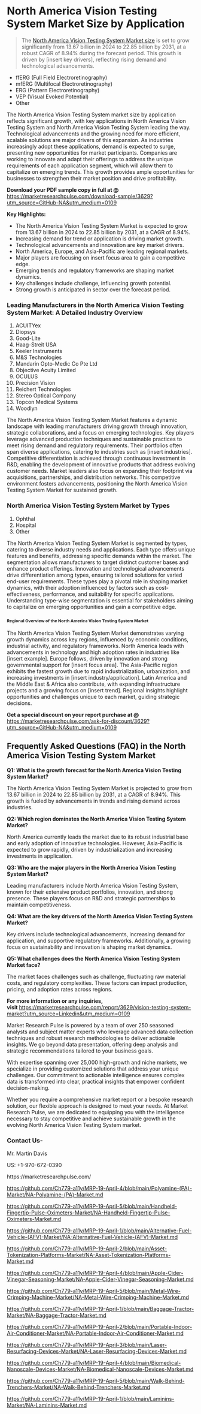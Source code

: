 <h1>North America Vision Testing System Market&nbsp;Size by Application</h1><blockquote><p>The <a href="https://marketresearchpulse.com/download-sample/3629?utm_source=GitHub-NA&amp;utm_medium=0109">North America Vision Testing System Market size</a> is set to grow significantly from 13.67 billion in 2024 to 22.85 billion by 2031, at a robust CAGR of 8.94% during the forecast period. This growth is driven by [insert key drivers], reflecting rising demand and technological advancements.</p></blockquote><ul><li>ffERG (Full Field Electroretinography) <li> mfERG (Multifocal Electroretinography) <li> ERG (Pattern Electroretinography) <li> VEP (Visual Evoked Potential) <li> Other</li></ul><p>The North America Vision Testing System market size by application reflects significant growth, with key applications in North America Vision Testing System and North America Vision Testing System leading the way. Technological advancements and the growing need for more efficient, scalable solutions are major drivers of this expansion. As industries increasingly adopt these applications, demand is expected to surge, presenting new opportunities for market participants. Companies are working to innovate and adapt their offerings to address the unique requirements of each application segment, which will allow them to capitalize on emerging trends. This growth provides ample opportunities for businesses to strengthen their market position and drive profitability.</p><p><strong>Download your PDF sample copy in full at @ </strong><a href="https://marketresearchpulse.com/download-sample/3629?utm_source=GitHub-NA&amp;utm_medium=0109">https://marketresearchpulse.com/download-sample/3629?utm_source=GitHub-NA&amp;utm_medium=0109</a></p><p><strong>Key Highlights: </strong></p><ul><li>The North America Vision Testing System Market is expected to grow from 13.67 billion in 2024 to 22.85 billion by 2031, at a CAGR of 8.94%.</li><li>Increasing demand for trend or application is driving market growth.</li><li>Technological advancements and innovation are key market drivers.</li><li>North America, Europe, and Asia-Pacific are leading regional markets.</li><li>Major players are focusing on insert focus area to gain a competitive edge.</li><li>Emerging trends and regulatory frameworks are shaping market dynamics.</li><li>Key challenges include challenge, influencing growth potential.</li><li>Strong growth is anticipated in sector over the forecast period.</li></ul><h3>Leading Manufacturers in the North America Vision Testing System Market: A Detailed Industry Overview</h3><ol><li>ACUITYex</li><li>Diopsys</li><li>Good-Lite</li><li>Haag-Streit USA</li><li>Keeler Instruments</li><li>M&S Technologies</li><li>Mandarin Opto-Medic Co Pte Ltd</li><li>Objective Acuity Limited</li><li>OCULUS</li><li>Precision Vision</li><li>Reichert Technologies</li><li>Stereo Optical Company</li><li>Topcon Medical Systems</li><li>Woodlyn</li></ol><div class="flex max-w-full flex-col flex-grow"><div class="min-h-8 text-message flex w-full flex-col items-end gap-2 whitespace-normal break-words [.text-message+&amp;]:mt-5" dir="auto" data-message-author-role="assistant" data-message-id="fd8432e4-4910-450d-b182-61b7bfb0a01f" data-message-model-slug="gpt-4o"><div class="flex w-full flex-col gap-1 empty:hidden first:pt-[3px]"><div class="markdown prose w-full break-words dark:prose-invert light"><p>The North America Vision Testing System Market features a dynamic landscape with leading manufacturers driving growth through innovation, strategic collaborations, and a focus on emerging technologies. Key players leverage advanced production techniques and sustainable practices to meet rising demand and regulatory requirements. Their portfolios often span diverse applications, catering to industries such as [insert industries]. Competitive differentiation is achieved through continuous investment in R&amp;D, enabling the development of innovative products that address evolving customer needs. Market leaders also focus on expanding their footprint via acquisitions, partnerships, and distribution networks. This competitive environment fosters advancements, positioning the North America Vision Testing System Market for sustained growth.</p></div></div></div></div><h3>North America Vision Testing System Market by Types</h3><ol><li>Ophthal <li> Hospital <li> Other</li></ol><div class="flex max-w-full flex-col flex-grow"><div class="min-h-8 text-message flex w-full flex-col items-end gap-2 whitespace-normal break-words [.text-message+&amp;]:mt-5" dir="auto" data-message-author-role="assistant" data-message-id="084470be-0bb7-4664-bddf-5156b4f41249" data-message-model-slug="gpt-4o-mini"><div class="flex w-full flex-col gap-1 empty:hidden first:pt-[3px]"><div class="markdown prose w-full break-words dark:prose-invert light"><p>The North America Vision Testing System Market is segmented by types, catering to diverse industry needs and applications. Each type offers unique features and benefits, addressing specific demands within the market. The segmentation allows manufacturers to target distinct customer bases and enhance product offerings. Innovation and technological advancements drive differentiation among types, ensuring tailored solutions for varied end-user requirements. These types play a pivotal role in shaping market dynamics, with their adoption influenced by factors such as cost-effectiveness, performance, and suitability for specific applications. Understanding type-wise segmentation is essential for stakeholders aiming to capitalize on emerging opportunities and gain a competitive edge.</p></div></div></div></div><h3><span style="font-size: 11px;">Regional Overview of the North America Vision Testing System Market</span></h3><div class="flex max-w-full flex-col flex-grow"><div class="min-h-8 text-message flex w-full flex-col items-end gap-2 whitespace-normal break-words [.text-message+&amp;]:mt-5" dir="auto" data-message-author-role="assistant" data-message-id="e9038762-ce64-4e30-91c9-9bd413514231" data-message-model-slug="gpt-4o-mini"><div class="flex w-full flex-col gap-1 empty:hidden first:pt-[3px]"><div class="markdown prose w-full break-words dark:prose-invert light"><p>The North America Vision Testing System Market demonstrates varying growth dynamics across key regions, influenced by economic conditions, industrial activity, and regulatory frameworks. North America leads with advancements in technology and high adoption rates in industries like [insert example]. Europe follows, driven by innovation and strong governmental support for [insert focus area]. The Asia-Pacific region exhibits the fastest growth due to rapid industrialization, urbanization, and increasing investments in [insert industry/application]. Latin America and the Middle East &amp; Africa also contribute, with expanding infrastructure projects and a growing focus on [insert trend]. Regional insights highlight opportunities and challenges unique to each market, guiding strategic decisions.</p></div></div></div></div><p><strong>Get a special discount on your report purchase at @ </strong><a href="https://marketresearchpulse.com/ask-for-discount/3629?utm_source=GitHub-NA&amp;utm_medium=0109">https://marketresearchpulse.com/ask-for-discount/3629?utm_source=GitHub-NA&amp;utm_medium=0109</a></p><h2>Frequently Asked Questions (FAQ) in the North America Vision Testing System Market</h2><p><strong>Q1: What is the growth forecast for the North America Vision Testing System Market?</strong></p><p>The North America Vision Testing System Market is projected to grow from 13.67 billion in 2024 to 22.85 billion by 2031, at a CAGR of 8.94%. This growth is fueled by advancements in trends and rising demand across industries.</p><p><strong>Q2: Which region dominates the North America Vision Testing System Market?</strong></p><p>North America currently leads the market due to its robust industrial base and early adoption of innovative technologies. However, Asia-Pacific is expected to grow rapidly, driven by industrialization and increasing investments in application.</p><p><strong>Q3: Who are the major players in the North America Vision Testing System Market?</strong></p><p>Leading manufacturers include North America Vision Testing System, known for their extensive product portfolios, innovation, and strong presence. These players focus on R&amp;D and strategic partnerships to maintain competitiveness.</p><p><strong>Q4: What are the key drivers of the North America Vision Testing System Market?</strong></p><p>Key drivers include technological advancements, increasing demand for application, and supportive regulatory frameworks. Additionally, a growing focus on sustainability and innovation is shaping market dynamics.</p><p><strong>Q5: What challenges does the North America Vision Testing System Market face?</strong></p><p>The market faces challenges such as challenge, fluctuating raw material costs, and regulatory complexities. These factors can impact production, pricing, and adoption rates across regions.</p><p><strong>For more information or any inquiries, visit&nbsp;</strong><a href="https://marketresearchpulse.com/report/3629/vision-testing-system-market?utm_source=Linkedin&utm_medium=0109">https://marketresearchpulse.com/report/3629/vision-testing-system-market?utm_source=Linkedin&utm_medium=0109</a></p><p>Market Research Pulse is powered by a team of over 250 seasoned analysts and subject matter experts who leverage advanced data collection techniques and robust research methodologies to deliver actionable insights. We go beyond data presentation, offering deep analysis and strategic recommendations tailored to your business goals.</p><p>With expertise spanning over 25,000 high-growth and niche markets, we specialize in providing customized solutions that address your unique challenges. Our commitment to actionable intelligence ensures complex data is transformed into clear, practical insights that empower confident decision-making.</p><p>Whether you require a comprehensive market report or a bespoke research solution, our flexible approach is designed to meet your needs. At Market Research Pulse, we are dedicated to equipping you with the intelligence necessary to stay competitive and achieve sustainable growth in the evolving North America Vision Testing System market.</p><h3><strong>Contact Us-</strong></h3><p>Mr. Martin Davis</p><p>US: +1-970-672-0390</p><p>https://marketresearchpulse.com/</p><p><a href="https://github.com/Ch779-a11y/MRP-19-April-4/blob/main/Polyamine-(PA)-Market/NA-Polyamine-(PA)-Market.md">https://github.com/Ch779-a11y/MRP-19-April-4/blob/main/Polyamine-(PA)-Market/NA-Polyamine-(PA)-Market.md</a></p><p><a href="https://github.com/Ch779-a11y/MRP-19-April-5/blob/main/Handheld-Fingertip-Pulse-Oximeters-Market/NA-Handheld-Fingertip-Pulse-Oximeters-Market.md">https://github.com/Ch779-a11y/MRP-19-April-5/blob/main/Handheld-Fingertip-Pulse-Oximeters-Market/NA-Handheld-Fingertip-Pulse-Oximeters-Market.md</a></p><p><a href="https://github.com/Ch779-a11y/MRP-19-April-1/blob/main/Alternative-Fuel-Vehicle-(AFV)-Market/NA-Alternative-Fuel-Vehicle-(AFV)-Market.md">https://github.com/Ch779-a11y/MRP-19-April-1/blob/main/Alternative-Fuel-Vehicle-(AFV)-Market/NA-Alternative-Fuel-Vehicle-(AFV)-Market.md</a></p><p><a href="https://github.com/Ch779-a11y/MRP-19-April-2/blob/main/Asset-Tokenization-Platforms-Market/NA-Asset-Tokenization-Platforms-Market.md">https://github.com/Ch779-a11y/MRP-19-April-2/blob/main/Asset-Tokenization-Platforms-Market/NA-Asset-Tokenization-Platforms-Market.md</a></p><p><a href="https://github.com/Ch779-a11y/MRP-19-April-4/blob/main/Apple-Cider-Vinegar-Seasoning-Market/NA-Apple-Cider-Vinegar-Seasoning-Market.md">https://github.com/Ch779-a11y/MRP-19-April-4/blob/main/Apple-Cider-Vinegar-Seasoning-Market/NA-Apple-Cider-Vinegar-Seasoning-Market.md</a></p><p><a href="https://github.com/Ch779-a11y/MRP-19-April-5/blob/main/Metal-Wire-Crimping-Machine-Market/NA-Metal-Wire-Crimping-Machine-Market.md">https://github.com/Ch779-a11y/MRP-19-April-5/blob/main/Metal-Wire-Crimping-Machine-Market/NA-Metal-Wire-Crimping-Machine-Market.md</a></p><p><a href="https://github.com/Ch779-a11y/MRP-19-April-1/blob/main/Baggage-Tractor-Market/NA-Baggage-Tractor-Market.md">https://github.com/Ch779-a11y/MRP-19-April-1/blob/main/Baggage-Tractor-Market/NA-Baggage-Tractor-Market.md</a></p><p><a href="https://github.com/Ch779-a11y/MRP-19-April-2/blob/main/Portable-Indoor-Air-Conditioner-Market/NA-Portable-Indoor-Air-Conditioner-Market.md">https://github.com/Ch779-a11y/MRP-19-April-2/blob/main/Portable-Indoor-Air-Conditioner-Market/NA-Portable-Indoor-Air-Conditioner-Market.md</a></p><p><a href="https://github.com/Ch779-a11y/MRP-19-April-3/blob/main/Laser-Resurfacing-Devices-Market/NA-Laser-Resurfacing-Devices-Market.md">https://github.com/Ch779-a11y/MRP-19-April-3/blob/main/Laser-Resurfacing-Devices-Market/NA-Laser-Resurfacing-Devices-Market.md</a></p><p><a href="https://github.com/Ch779-a11y/MRP-19-April-4/blob/main/Biomedical-Nanoscale-Devices-Market/NA-Biomedical-Nanoscale-Devices-Market.md">https://github.com/Ch779-a11y/MRP-19-April-4/blob/main/Biomedical-Nanoscale-Devices-Market/NA-Biomedical-Nanoscale-Devices-Market.md</a></p><p><a href="https://github.com/Ch779-a11y/MRP-19-April-5/blob/main/Walk-Behind-Trenchers-Market/NA-Walk-Behind-Trenchers-Market.md">https://github.com/Ch779-a11y/MRP-19-April-5/blob/main/Walk-Behind-Trenchers-Market/NA-Walk-Behind-Trenchers-Market.md</a></p><p><a href="https://github.com/Ch779-a11y/MRP-19-April-1/blob/main/Laminins-Market/NA-Laminins-Market.md">https://github.com/Ch779-a11y/MRP-19-April-1/blob/main/Laminins-Market/NA-Laminins-Market.md</a></p>
